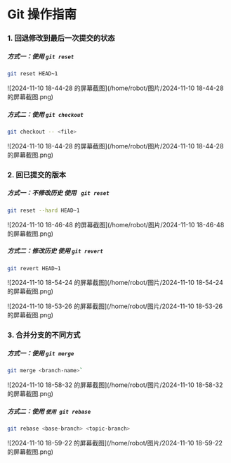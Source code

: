 # Git 操作指南

### 1. 回退修改到最后一次提交的状态

##### 方式一：使用 `git reset`
```bash
git reset HEAD~1
```

![2024-11-10 18-44-28 的屏幕截图](/home/robot/图片/2024-11-10 18-44-28 的屏幕截图.png)

##### 方式二：使用 `git checkout`

```bash
git checkout -- <file>
```

![2024-11-10 18-44-28 的屏幕截图](/home/robot/图片/2024-11-10 18-44-28 的屏幕截图.png)

### 2. 回已提交的版本

##### 方式一：不修改历史 使用 ` git reset`
```bash
git reset --hard HEAD~1
```

![2024-11-10 18-46-48 的屏幕截图](/home/robot/图片/2024-11-10 18-46-48 的屏幕截图.png)

##### 方式二：修改历史 使用 `git revert`

```bash
git revert HEAD~1
```

![2024-11-10 18-54-24 的屏幕截图](/home/robot/图片/2024-11-10 18-54-24 的屏幕截图.png)

![2024-11-10 18-53-26 的屏幕截图](/home/robot/图片/2024-11-10 18-53-26 的屏幕截图.png)

### 3. 合并分支的不同方式

##### 方式一：使用 `git merge`
```bash
git merge <branch-name>`
```

![2024-11-10 18-58-32 的屏幕截图](/home/robot/图片/2024-11-10 18-58-32 的屏幕截图.png)

##### 方式二：使用 `使用 git rebase`

```bash
git rebase <base-branch> <topic-branch>
```

![2024-11-10 18-59-22 的屏幕截图](/home/robot/图片/2024-11-10 18-59-22 的屏幕截图.png)
